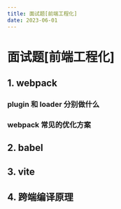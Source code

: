 ```yaml
---
title: 面试题[前端工程化]
date: 2023-06-01
---
```


# 面试题[前端工程化]



## 1. webpack

### plugin 和 loader 分别做什么



### webpack 常见的优化方案





## 2. babel





## 3. vite





## 4. 跨端编译原理





